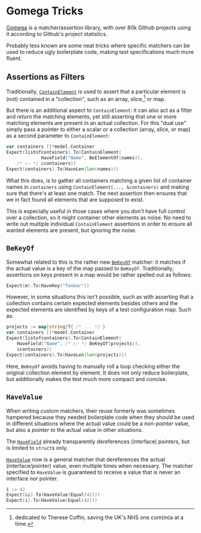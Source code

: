# Gomega Tricks

[Gomega](https://onsi.github.io/gomega/) is a matcher/assertion library, with
over 80k Github projects using it according to Github's project statistics.

Probably less known are some neat tricks where specific matchers can be used to
reduce ugly boilerplate code, making test specifications much more fluent.

## Assertions as Filters

Traditionally,
[`ContainElement`](https://onsi.github.io/gomega/#containelementelement-interface)
is used to assert that a particular element is (not) contained in a
"collection", such as an array, slice,[^†] or map.

But there is an additional aspect to `ContainElement`: it can also act as a
filter and _return_ the matching elements, yet still asserting that one or more
matching elements are present in an actual collection. For this "dual use"
simply pass a pointer to either a scalar or a collection (array, slice, or map)
as a second parameter to `ContainElement`:

```go
var containers []*model.Container
Expect(listofcontainers).To(ContainElement(
             HaveField("Name", BeElementOf(names)),
    /* 👉 */ &containers))
Expect(containers).To(HaveLen(len(names)))
```

What this does, is to gather all containers matching a given list of container
names in `containers` using `ContainElement(..., &containers)` and making sure
that there's at least one match. The next assertion then ensures that we in fact
found all elements that are supposed to exist.

This is especially useful in those cases where you don't have full control over
a collection, so it might container other elements as noise. No need to write
out multiple individual `ContainElement` assertions in order to ensure all
wanted elements are present, but ignoring the noise.

## `BeKeyOf`

Somewhat related to this is the rather new
[`BeKeyOf`](https://onsi.github.io/gomega/#bekeyofm-interface) matcher: it
matches if the actual value is a key of the map passed to `BeKeyOf`.
Traditionally, assertions on keys present in a map would be rather spelled out
as follows:

```go
Expect(m).To(HaveKey("foobar"))
```

However, in some situations this isn't possible, such as with asserting that a
collection contains certain expected elements besides others and the expected
elements are identified by keys of a test configuration map. Such as:

```go
projects := map[string]T{ /* ... */ }
var containers []*model.Container
Expect(listofcontainers).To(ContainElement(
    HaveField("Name", /* 👉 */ BeKeyOf(projects)),
    &containers))
Expect(containers).To(HaveLen(len(projects)))
```

Here, `BeKeyOf` avoids having to manually roll a loop checking either the
original collection element by element. It does not only reduce boilerplate, but
additionally makes the test much more compact and concise.

## `HaveValue`

When writing custom matchers, their reuse formerly was sometimes hampered
because they needed boilerplate code when they should be used in different
situations where the actual value could be a _non-pointer_ value, but also a
_pointer to_ the actual value in other situations.

The
[`HaveField`](https://onsi.github.io/gomega/#havefieldfield-interface-value-interface)
already transparently dereferences (interface) pointers, but is limited to
`struct`s only.

[`HaveValue`](https://onsi.github.io/gomega/#havevaluematcher-typesgomegamatcher)
now is a general matcher that dereferences the actual (interface/pointer) value,
even multiple times when necessary. The matcher specified to `HaveValue` is
guaranteed to receive a value that is never an interface nor pointer.

```go
i := 42
Expect(&i).To(HaveValue(Equal(42)))
Expect(i).To(HaveValue(Equal(42)))
```

[^†]: dedicated to Therese Coffin, saving the UK's NHS one com(m)a at a time.
